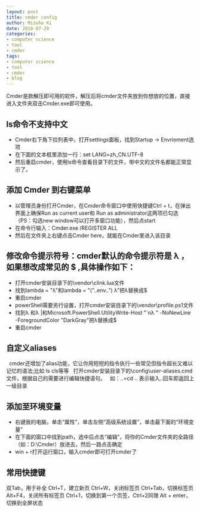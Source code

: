 ```yaml
---
layout: post
title: cmder config
author: Mizuha Ki
date: 2018-07-20
categories:
- computer science
- tool
- cmder
tags:
- computer science
- tool
- cmder
- blog
---
```


Cmder是款解压即可用的软件，解压后将cmder文件夹放到你想放的位置，直接进入文件夹双击Cmder.exe即可使用。

## ls命令不支持中文
- Cmder右下角下拉列表中，打开settings面板，找到Startup -> Envrioment选项
- 在下面的文本框里添加一行：set LANG=zh_CN.UTF-8
- 然后重启cmder，使用ls命令查看目录下的文件，带中文的文件名都能正常显示了。

## 添加 Cmder 到右键菜单
- 以管理员身份打开Cmder，在Cmder命令窗口中使用快捷键Ctrl + t，在弹出界面上确保Run as current user和 Run as administrator这两项已勾选（PS：勾选new window可以打开多窗口功能），然后点start
- 在命令行输入：Cmder.exe /REGISTER ALL
- 然后在文件夹上右键点击Cmder here，就能在Cmder里进入该目录

## 修改命令提示符号：cmder默认的命令提示符是 λ ，如果想改成常见的 $ ,具体操作如下：
- 打开cmder安装目录下的\vendor\clink.lua文件
- 找到lambda = "λ"和lambda = "("..env..") λ"把λ替换成$
- 重启cmder
- powerShell需要另行设置，打开cmder安装目录下的\vendor\profile.ps1文件
- 找到λ <PostPrompt> <repl input>和λ <PostPrompt> |和Microsoft.PowerShell.UtilityWrite-Host "`nλ " -NoNewLine -ForegroundColor "DarkGray"把λ替换成$
- 重启cmder

## 自定义aliases
  cmder还增加了alias功能，它让你用短短的指令执行一些常见但指令超长又难以记忆的语法;比如 ls cls等等
  打开cmder安装目录下的\config\user-aliases.cmd文件，根据自己的需要进行编辑快捷语句。
  如：..=cd .. 表示输入..回车即返回上一级目录

## 添加至环境变量
- 右键我的电脑，单击“属性”，单击左侧“高级系统设置”，单击最下面的“环境变量”
- 在下面的窗口中找到path，选中后点击“编辑”，将你的Cmder文件夹的全路径（如：D:\Cmder）放进去，然后一路点击确定
- win + r打开运行窗口，输入cmder即可打开cmder了

## 常用快捷键
双Tab，用于补全
Ctrl+T，建立新页
Ctrl+W，关闭标签页
Ctrl+Tab，切换标签页
Alt+F4，关闭所有标签页
Ctrl+1，切换到第一个页签，Ctrl+2同理
Alt + enter，切换到全屏状态

